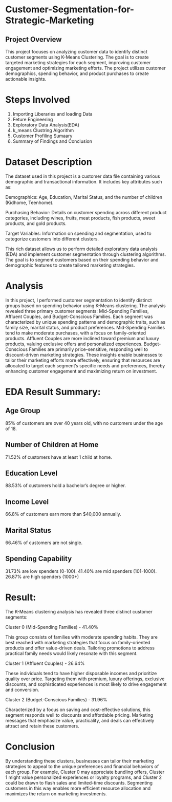 # Customer-Segmentation-for-Strategic-Marketing
## Project Overview
This project focuses on analyzing customer data to identify distinct customer segments using K-Means Clustering. The goal is to create targeted marketing strategies for each segment, improving customer engagement and optimizing marketing efforts. The project utilizes customer demographics, spending behavior, and product purchases to create actionable insights.

# Steps Involved
1. Importing Liberaries and loading Data
2. Feture Engineering
3. Exploratory Data Analysis(EDA)
4. k_means Clustring Algorithm
5. Customer Profiling Sumaary
6. Summary of Findings and Conclusion

# Dataset Description
The dataset used in this project is a customer data file containing various demographic and transactional information. It includes key attributes such as:

Demographics: Age, Education, Marital Status, and the number of children (Kidhome, Teenhome).

Purchasing Behavior: Details on customer spending across different product categories, including wines, fruits, meat products, fish products, sweet products, and gold products.

Target Variables: Information on spending and segmentation, used to categorize customers into different clusters.

This rich dataset allows us to perform detailed exploratory data analysis (EDA) and implement customer segmentation through clustering algorithms. The goal is to segment customers based on their spending behavior and demographic features to create tailored marketing strategies.

# Analysis
In this project, I performed customer segmentation to identify distinct groups based on spending behavior using K-Means clustering. The analysis revealed three primary customer segments: Mid-Spending Families, Affluent Couples, and Budget-Conscious Families. Each segment was characterized by unique spending patterns and demographic traits, such as family size, marital status, and product preferences. Mid-Spending Families tend to make moderate purchases, with a focus on family-oriented products. Affluent Couples are more inclined toward premium and luxury products, valuing exclusive offers and personalized experiences. Budget-Conscious Families are primarily price-sensitive, responding well to discount-driven marketing strategies. These insights enable businesses to tailor their marketing efforts more effectively, ensuring that resources are allocated to target each segment’s specific needs and preferences, thereby enhancing customer engagement and maximizing return on investment.

# EDA Result Summary:

## Age Group

85% of customers are over 40 years old, with no customers under the age of 18.

## Number of Children at Home

71.52% of customers have at least 1 child at home.

## Education Level

88.53% of customers hold a bachelor’s degree or higher.

## Income Level

66.8% of customers earn more than $40,000 annually.

## Marital Status

66.46% of customers are not single.

## Spending Capability

31.73% are low spenders (0-100).
41.40% are mid spenders (101-1000).
26.87% are high spenders (1000+)

# Result:
The K-Means clustering analysis has revealed three distinct customer segments:

Cluster 0 (Mid-Spending Families) - 41.40%

This group consists of families with moderate spending habits. They are best reached with marketing strategies that focus on family-oriented products and offer value-driven deals. Tailoring promotions to address practical family needs would likely resonate with this segment.

Cluster 1 (Affluent Couples) - 26.64%

These individuals tend to have higher disposable incomes and prioritize quality over price. Targeting them with premium, luxury offerings, exclusive discounts, and sophisticated experiences is most likely to drive engagement and conversion.

Cluster 2 (Budget-Conscious Families) - 31.96%

Characterized by a focus on saving and cost-effective solutions, this segment responds well to discounts and affordable pricing. Marketing messages that emphasize value, practicality, and deals can effectively attract and retain these customers.

# Conclusion

By understanding these clusters, businesses can tailor their marketing strategies to appeal to the unique preferences and financial behaviors of each group. For example, Cluster 0 may appreciate bundling offers, Cluster 1 might value personalized experiences or loyalty programs, and Cluster 2 could be drawn to flash sales and limited-time discounts. Segmenting customers in this way enables more efficient resource allocation and maximizes the return on marketing investments.

   
